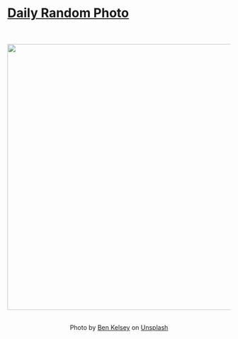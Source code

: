 # [Daily Random Photo](https://www.dailyrandomphoto.com/)

<div align="center">
  <br>
  <br>
  <a href="https://www.dailyrandomphoto.com/p/2021/2021-05-20/"><img src="https://images.unsplash.com/photo-1619901373505-bb71126e5fbb?crop=entropy&cs=tinysrgb&fit=max&fm=jpg&ixid=Mnw3NzUwOHwwfDF8cmFuZG9tfHx8fHx8fHx8MTYyMTQ2OTg5OA&ixlib=rb-1.2.1&q=80&w=1080" width="600px"></a>
  <br>
  <br>
  <p class="has-text-grey">Photo by <a href="https://unsplash.com/@benkelsey?utm_source=Daily%20Random%20Photo&amp;utm_medium=referral" target="_blank" rel="noopener noreferrer">Ben Kelsey</a> on <a href="https://unsplash.com/photos/X3GXK5AA-3k?utm_source=Daily%20Random%20Photo&amp;utm_medium=referral" target="_blank" rel="noopener noreferrer">Unsplash</a></p>
</div>
